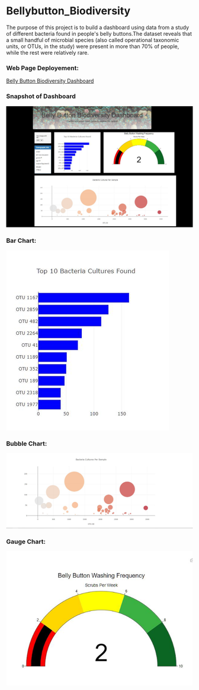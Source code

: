 # Bellybutton_Biodiversity
The purpose of this project is to build a dashboard using data from a study of different bacteria found in people's belly buttons.The dataset reveals that a small handful of microbial species (also called operational taxonomic units, or OTUs, in the study) were present in more than 70% of people, while the rest were relatively rare.

### Web Page Deployement:
[Belly Button Biodiversity Dashboard](https://shivam0921.github.io/Bellybutton_Biodiversity/)


### Snapshot of Dashboard
![](https://github.com/shivam0921/Bellybutton_Biodiversity/blob/main/images/Dashboard%20Snapshot.JPG)

### Bar Chart:
![Bar Chart](https://github.com/shivam0921/Bellybutton_Biodiversity/blob/main/images/Bar%20Chart.JPG)

### Bubble Chart:
![Bubble Chart](https://github.com/shivam0921/Bellybutton_Biodiversity/blob/main/images/Bubble%20Chart.JPG)

### Gauge Chart:
![Gauge Chart](https://github.com/shivam0921/Bellybutton_Biodiversity/blob/main/images/Gauge.JPG)
